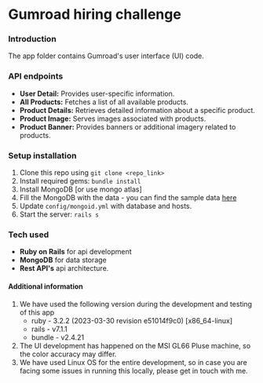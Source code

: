 # Gumroad hiring challenge 

### Introduction
The app folder contains Gumroad's user interface (UI) code.

### API endpoints
- **User Detail:** Provides user-specific information.
- **All Products:** Fetches a list of all available products.
- **Product Details:** Retrieves detailed information about a specific product.
- **Product Image:** Serves images associated with products.
- **Product Banner:** Provides banners or additional imagery related to products.


### Setup installation
1. Clone this repo using `git clone <repo_link>`
2. Install required gems: `bundle install`
3. Install MongoDB [or use mongo atlas]
4. Fill the MongoDB with the data - you can find the sample data [here](../data)
5. Update `config/mongoid.yml` with database and hosts. 
6. Start the server: `rails s`


### Tech used

- **Ruby on Rails** for api development
- **MongoDB** for data storage
- **Rest API's** api architecture. 

#### Additional information
1. We have used the following version during the development and testing of this app
   - ruby - 3.2.2 (2023-03-30 revision e51014f9c0) [x86_64-linux]
   - rails - v7.1.1
   - bundle - v2.4.21
2. The UI development has happened on the MSI GL66 Pluse machine, so the color accuracy may differ.
3. We have used Linux OS for the entire development, so in case you are facing some issues in running this locally, please get in touch with me.
